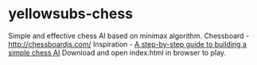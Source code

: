 # yellowsubs-chess
Simple and effective chess AI based on minimax algorithm. 
Chessboard - http://chessboardjs.com/ 
Inspiration - [A step-by-step guide to building a simple chess AI](https://www.freecodecamp.org/news/simple-chess-ai-step-by-step-1d55a9266977/)
Download and open index.html in browser to play. 

